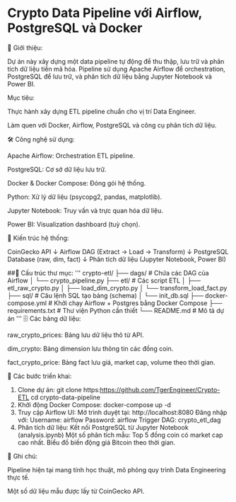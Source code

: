 # Crypto Data Pipeline với Airflow, PostgreSQL và Docker

🚀 Giới thiệu:

Dự án này xây dựng một data pipeline tự động để thu thập, lưu trữ và phân tích dữ liệu tiền mã hóa.
Pipeline sử dụng Apache Airflow để orchestration, PostgreSQL để lưu trữ, và phân tích dữ liệu bằng Jupyter Notebook và Power BI.

Mục tiêu:

Thực hành xây dựng ETL pipeline chuẩn cho vị trí Data Engineer.

Làm quen với Docker, Airflow, PostgreSQL và công cụ phân tích dữ liệu.

🛠️ Công nghệ sử dụng:

Apache Airflow: Orchestration ETL pipeline.

PostgreSQL: Cơ sở dữ liệu lưu trữ.

Docker & Docker Compose: Đóng gói hệ thống.

Python: Xử lý dữ liệu (psycopg2, pandas, matplotlib).

Jupyter Notebook: Truy vấn và trực quan hóa dữ liệu.

Power BI: Visualization dashboard (tuỳ chọn).

🧩 Kiến trúc hệ thống:

CoinGecko API
     ↓
Airflow DAG (Extract → Load → Transform)
     ↓
PostgreSQL Database (raw, dim, fact)
     ↓
Phân tích dữ liệu (Jupyter Notebook, Power BI)

##📂 Cấu trúc thư mục:
'''
crypto-etl/ ├── dags/ # Chứa các DAG của Airflow │ └── crypto_pipeline.py ├── etl/ # Các script ETL │ ├── etl_raw_crypto.py │ ├── load_dim_crypto.py │ └── transform_load_fact.py ├── sql/ # Câu lệnh SQL tạo bảng (schema) │ └── init_db.sql ├── docker-compose.yml # Khởi chạy Airflow + Postgres bằng Docker Compose ├── requirements.txt # Thư viện Python cần thiết └── README.md # Mô tả dự án
'''
🗄️ Các bảng dữ liệu:

raw_crypto_prices: Bảng lưu dữ liệu thô từ API.

dim_crypto: Bảng dimension lưu thông tin các đồng coin.

fact_crypto_price: Bảng fact lưu giá, market cap, volume theo thời gian.

🎯 Các bước triển khai:

1. Clone dự án:
  git clone https:https://github.com/TgerEngineer/Crypto-ETL
  cd crypto-data-pipeline
2. Khởi động Docker Compose:
  docker-compose up -d
3. Truy cập Airflow UI:
  Mở trình duyệt tại: http://localhost:8080
  Đăng nhập với:
    Username: airflow
    Password: airflow
  Trigger DAG: crypto_etl_dag
4. Phân tích dữ liệu:
  Kết nối PostgreSQL từ Jupyter Notebook (analysis.ipynb)
  Một số phân tích mẫu:
    Top 5 đồng coin có market cap cao nhất.
    Biểu đồ biến động giá Bitcoin theo thời gian.

📑 Ghi chú:

  Pipeline hiện tại mang tính học thuật, mô phỏng quy trình Data Engineering thực tế.

  Một số dữ liệu mẫu được lấy từ CoinGecko API.
